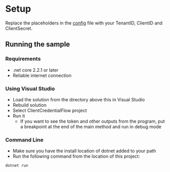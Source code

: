 # Setup

Replace the placeholders in the [config](./config.json) file with your TenantID, ClientID and ClientSecret.

## Running the sample

### Requirements

- .net core 2.2.1 or later
- Reliable internet connection

### Using Visual Studio

- Load the solution from the directory above this in Visual Studio
- Rebuild solution
- Select ClientCredentialFlow project
- Run it
  - If you want to see the token and other outputs from the program, put a breakpoint at the end of the main method and run in debug mode

### Command Line

- Make sure you have the install location of dotnet added to your path
- Run the following command from the location of this project:

```shell
dotnet run
```